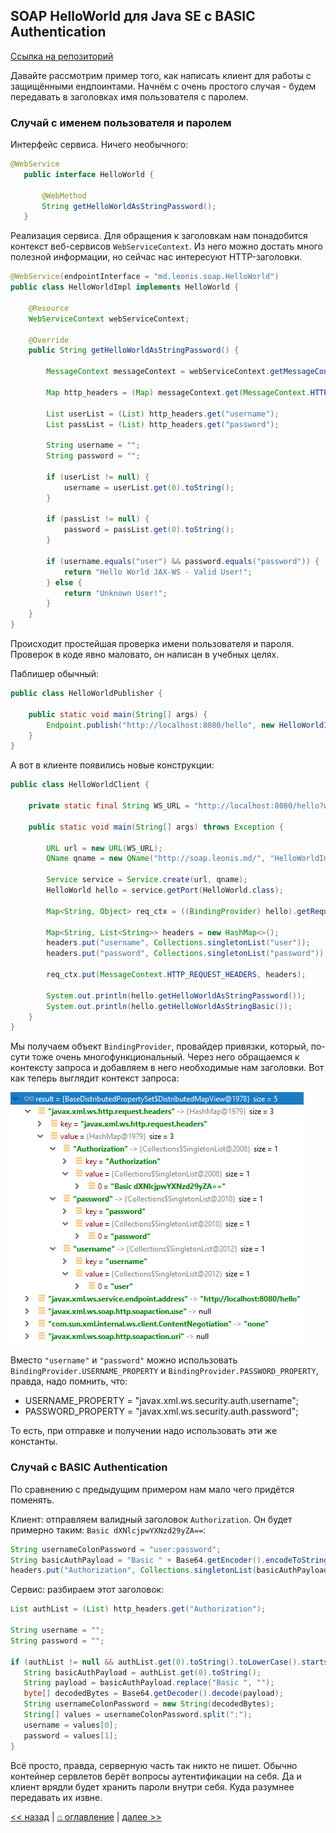 ## SOAP HelloWorld для Java SE с BASIC Authentication

[Ссылка на репозиторий](../soap-java-se-password-auth)

Давайте рассмотрим пример того, как написать клиент для работы с защищёнными ендпоинтами.
Начнём с очень простого случая - будем передавать в заголовках имя пользователя с паролем.

### Случай с именем пользователя и паролем

Интерфейс сервиса. Ничего необычного:

```java
@WebService
   public interface HelloWorld {
   
       @WebMethod
       String getHelloWorldAsStringPassword();
   }
```

Реализация сервиса. Для обращения к заголовкам нам понадобится контекст веб-сервисов `WebServiceContext`.
Из него можно достать много полезной информации, но сейчас нас интересуют HTTP-заголовки.

```java
@WebService(endpointInterface = "md.leonis.soap.HelloWorld")
public class HelloWorldImpl implements HelloWorld {

    @Resource
    WebServiceContext webServiceContext;

    @Override
    public String getHelloWorldAsStringPassword() {

        MessageContext messageContext = webServiceContext.getMessageContext();

        Map http_headers = (Map) messageContext.get(MessageContext.HTTP_REQUEST_HEADERS);

        List userList = (List) http_headers.get("username");
        List passList = (List) http_headers.get("password");

        String username = "";
        String password = "";

        if (userList != null) {
            username = userList.get(0).toString();
        }

        if (passList != null) {
            password = passList.get(0).toString();
        }

        if (username.equals("user") && password.equals("password")) {
            return "Hello World JAX-WS - Valid User!";
        } else {
            return "Unknown User!";
        }
    }
}
```

Происходит простейшая проверка имени пользователя и пароля. Проверок в коде явно маловато, он написан в учебных целях.

Паблишер обычный:

```java
public class HelloWorldPublisher {

    public static void main(String[] args) {
        Endpoint.publish("http://localhost:8080/hello", new HelloWorldImpl());
    }
}
```

А вот в клиенте появились новые конструкции:

```java
public class HelloWorldClient {

    private static final String WS_URL = "http://localhost:8080/hello?wsdl";

    public static void main(String[] args) throws Exception {

        URL url = new URL(WS_URL);
        QName qname = new QName("http://soap.leonis.md/", "HelloWorldImplService");

        Service service = Service.create(url, qname);
        HelloWorld hello = service.getPort(HelloWorld.class);

        Map<String, Object> req_ctx = ((BindingProvider) hello).getRequestContext();

        Map<String, List<String>> headers = new HashMap<>();
        headers.put("username", Collections.singletonList("user"));
        headers.put("password", Collections.singletonList("password"));

        req_ctx.put(MessageContext.HTTP_REQUEST_HEADERS, headers);

        System.out.println(hello.getHelloWorldAsStringPassword());
        System.out.println(hello.getHelloWorldAsStringBasic());
    }
}
```

Мы получаем объект `BindingProvider`, провайдер привязки, который, по-сути тоже очень многофункциональный.
Через него обращаемся к контексту запроса и добавляем в него необходимые нам заголовки.
Вот как теперь выглядит контекст запроса:

![Request Context](req_ctx.png "Request Context")

Вместо `"username"` и `"password"` можно использовать `BindingProvider.USERNAME_PROPERTY` и `BindingProvider.PASSWORD_PROPERTY`, правда,
надо помнить, что:

* USERNAME_PROPERTY = "javax.xml.ws.security.auth.username";
* PASSWORD_PROPERTY = "javax.xml.ws.security.auth.password";

То есть, при отправке и получении надо использовать эти же константы.

### Случай с BASIC Authentication 

По сравнению с предыдущим примером нам мало чего придётся поменять.

Клиент: отправляем валидный заголовок `Authorization`. Он будет примерно таким: `Basic dXNlcjpwYXNzd29yZA==`:

```java
String usernameColonPassword = "user:password";
String basicAuthPayload = "Basic " + Base64.getEncoder().encodeToString(usernameColonPassword.getBytes());
headers.put("Authorization", Collections.singletonList(basicAuthPayload));
```

Сервис: разбираем этот заголовок:

```java
List authList = (List) http_headers.get("Authorization");

String username = "";
String password = "";

if (authList != null && authList.get(0).toString().toLowerCase().startsWith("basic")) {
   String basicAuthPayload = authList.get(0).toString();
   String payload = basicAuthPayload.replace("Basic ", "");
   byte[] decodedBytes = Base64.getDecoder().decode(payload);
   String usernameColonPassword = new String(decodedBytes);
   String[] values = usernameColonPassword.split(":");
   username = values[0];
   password = values[1];
}
```

Всё просто, правда, серверную часть так никто не пишет. Обычно контейнер сервлетов берёт вопросы аутентификации на себя.
Да и клиент врядли будет хранить пароли внутри себя. Куда разумнее передавать их извне.

[<< назад](chapter-5.md) | [⌂ оглавление](../README.md) | [далее >>](chapter-7.md)